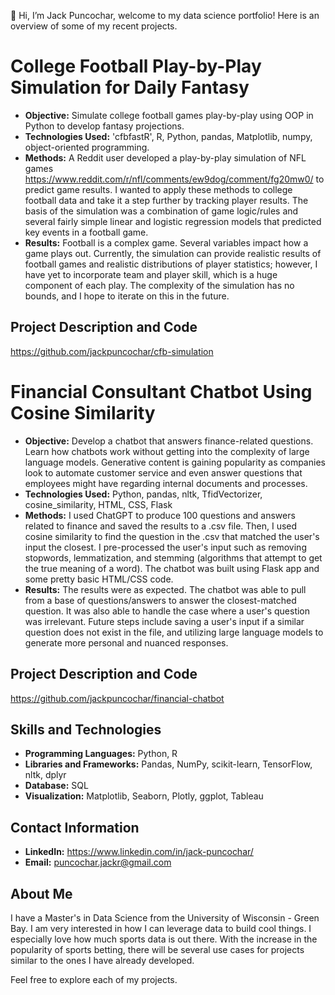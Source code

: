 👋 Hi, I’m Jack Puncochar, welcome to my data science portfolio! Here is an overview of some of my recent projects.

# College Football Play-by-Play Simulation for Daily Fantasy

- **Objective:** Simulate college football games play-by-play using OOP in Python to develop fantasy projections. 
- **Technologies Used:** 'cfbfastR', R, Python, pandas, Matplotlib, numpy, object-oriented programming.
- **Methods:** A Reddit user developed a play-by-play simulation of NFL games https://www.reddit.com/r/nfl/comments/ew9dog/comment/fg20mw0/ to predict game results. I wanted to apply these methods to college football data and take it a step further by tracking player results. The basis of the simulation was a combination of game logic/rules and several fairly simple linear and logistic regression models that predicted key events in a football game. 
- **Results:** Football is a complex game. Several variables impact how a game plays out. Currently, the simulation can provide realistic results of football games and realistic distributions of player statistics; however, I have yet to incorporate team and player skill, which is a huge component of each play. The complexity of the simulation has no bounds, and I hope to iterate on this in the future.

## Project Description and Code

https://github.com/jackpuncochar/cfb-simulation

# Financial Consultant Chatbot Using Cosine Similarity

- **Objective:** Develop a chatbot that answers finance-related questions. Learn how chatbots work without getting into the complexity of large language models. Generative content is gaining popularity as companies look to automate customer service and even answer questions that employees might have regarding internal documents and processes.
- **Technologies Used:** Python, pandas, nltk, TfidVectorizer, cosine_similarity, HTML, CSS, Flask
- **Methods:** I used ChatGPT to produce 100 questions and answers related to finance and saved the results to a .csv file. Then, I used cosine similarity to find the question in the .csv that matched the user's input the closest. I pre-processed the user's input such as removing stopwords, lemmatization, and stemming (algorithms that attempt to get the true meaning of a word). The chatbot was built using Flask app and some pretty basic HTML/CSS code.  
- **Results:** The results were as expected. The chatbot was able to pull from a base of questions/answers to answer the closest-matched question. It was also able to handle the case where a user's question was irrelevant. Future steps include saving a user's input if a similar question does not exist in the file, and utilizing large language models to generate more personal and nuanced responses. 

## Project Description and Code

https://github.com/jackpuncochar/financial-chatbot

## Skills and Technologies

- **Programming Languages:** Python, R
- **Libraries and Frameworks:** Pandas, NumPy, scikit-learn, TensorFlow, nltk, dplyr
- **Database:** SQL
- **Visualization:** Matplotlib, Seaborn, Plotly, ggplot, Tableau

## Contact Information

- **LinkedIn:** https://www.linkedin.com/in/jack-puncochar/
- **Email:** puncochar.jackr@gmail.com

## About Me

I have a Master's in Data Science from the University of Wisconsin - Green Bay. I am very interested in how I can leverage data to build cool things. I especially love how much sports data is out there. With the increase in the popularity of sports betting, there will be several use cases for projects similar to the ones I have already developed.

Feel free to explore each of my projects.

<!---
jackpuncochar/jackpuncochar is a ✨ special ✨ repository because its `README.md` (this file) appears on your GitHub profile.
You can click the Preview link to take a look at your changes.
--->
